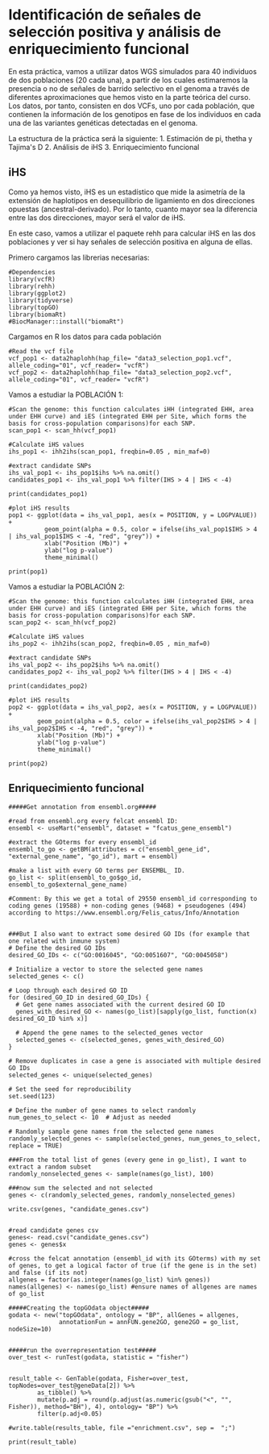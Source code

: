 # Identificación de señales de selección positiva y análisis de enriquecimiento funcional

En esta práctica, vamos a utilizar datos WGS simulados para 40 individuos de dos poblaciones (20 cada una), a partir de los cuales estimaremos la presencia o no de señales de barrido selectivo en el genoma a través de diferentes aproximaciones que hemos visto en la parte teórica del curso. Los datos, por tanto, consisten en dos VCFs, uno por cada población, que contienen la información de los genotipos en fase de los individuos en cada una de las variantes genéticas detectadas en el genoma.

La estructura de la práctica será la siguiente: 1. Estimación de pi, thetha y Tajima's D 2. Análisis de iHS 3. Enriquecimiento funcional

## iHS

Como ya hemos visto, iHS es un estadístico que mide la asimetría de la extensión de haplotipos en desequilibrio de ligamiento en dos direcciones opuestas (ancestral-derivado). Por lo tanto, cuanto mayor sea la diferencia entre las dos direcciones, mayor será el valor de iHS.

En este caso, vamos a utilizar el paquete rehh para calcular iHS en las dos poblaciones y ver si hay señales de selección positiva en alguna de ellas.

Primero cargamos las librerias necesarias:

```{r message=FALSE, warning=FALSE}
#Dependencies 
library(vcfR) 
library(rehh)
library(ggplot2)
library(tidyverse)
library(topGO)
library(biomaRt)
#BiocManager::install("biomaRt")
```

Cargamos en R los datos para cada población

```{r}
#Read the vcf file 
vcf_pop1 <- data2haplohh(hap_file= "data3_selection_pop1.vcf", allele_coding="01", vcf_reader= "vcfR")
vcf_pop2 <- data2haplohh(hap_file= "data3_selection_pop2.vcf", allele_coding="01", vcf_reader= "vcfR")
```

Vamos a estudiar la POBLACIÓN 1:

```{r}
#Scan the genome: this function calculates iHH (integrated EHH, area under EHH curve) and iES (integrated EHH per Site, which forms the basis for cross-population comparisons)for each SNP. 
scan_pop1 <- scan_hh(vcf_pop1)

#Calculate iHS values 
ihs_pop1 <- ihh2ihs(scan_pop1, freqbin=0.05 , min_maf=0)

#extract candidate SNPs 
ihs_val_pop1 <- ihs_pop1$ihs %>% na.omit() 
candidates_pop1 <- ihs_val_pop1 %>% filter(IHS > 4 | IHS < -4) 

print(candidates_pop1)

#plot iHS results 
pop1 <- ggplot(data = ihs_val_pop1, aes(x = POSITION, y = LOGPVALUE)) +
          geom_point(alpha = 0.5, color = ifelse(ihs_val_pop1$IHS > 4 | ihs_val_pop1$IHS < -4, "red", "grey")) +
          xlab("Position (Mb)") + 
          ylab("log p-value")
          theme_minimal()

print(pop1)
```

Vamos a estudiar la POBLACIÓN 2:

```{r}
#Scan the genome: this function calculates iHH (integrated EHH, area under EHH curve) and iES (integrated EHH per Site, which forms the basis for cross-population comparisons)for each SNP.
scan_pop2 <- scan_hh(vcf_pop2)

#Calculate iHS values
ihs_pop2 <- ihh2ihs(scan_pop2, freqbin=0.05 , min_maf=0)

#extract candidate SNPs
ihs_val_pop2 <- ihs_pop2$ihs %>% na.omit()
candidates_pop2 <- ihs_val_pop2 %>% filter(IHS > 4 | IHS < -4)

print(candidates_pop2)

#plot iHS results
pop2 <- ggplot(data = ihs_val_pop2, aes(x = POSITION, y = LOGPVALUE)) + 
        geom_point(alpha = 0.5, color = ifelse(ihs_val_pop2$IHS > 4 | ihs_val_pop2$IHS < -4, "red", "grey")) + 
        xlab("Position (Mb)") + 
        ylab("log p-value")
        theme_minimal()

print(pop2)
```

## Enriquecimiento funcional

```{r}
#####Get annotation from ensembl.org#####

#read from ensembl.org every felcat ensembl ID:
ensembl <- useMart("ensembl", dataset = "fcatus_gene_ensembl")

#extract the GOterms for every ensembl_id
ensembl_to_go <- getBM(attributes = c("ensembl_gene_id", "external_gene_name", "go_id"), mart = ensembl)

#make a list with every GO terms per ENSEMBL_ ID. 
go_list <- split(ensembl_to_go$go_id, ensembl_to_go$external_gene_name)

#Comment: By this we get a total of 29550 ensembl_id corresponding to coding genes (19588) + non-coding genes (9468) + pseudogenes (494) according to https://www.ensembl.org/Felis_catus/Info/Annotation
```

```{r eval=FALSE, include=FALSE}

###But I also want to extract some desired GO IDs (for example that one related with inmune system)
# Define the desired GO IDs
desired_GO_IDs <- c("GO:0016045", "GO:0051607", "GO:0045058")

# Initialize a vector to store the selected gene names
selected_genes <- c()

# Loop through each desired GO ID
for (desired_GO_ID in desired_GO_IDs) {
  # Get gene names associated with the current desired GO ID
  genes_with_desired_GO <- names(go_list)[sapply(go_list, function(x) desired_GO_ID %in% x)]
  
  # Append the gene names to the selected_genes vector
  selected_genes <- c(selected_genes, genes_with_desired_GO)
}

# Remove duplicates in case a gene is associated with multiple desired GO IDs
selected_genes <- unique(selected_genes)

# Set the seed for reproducibility
set.seed(123)

# Define the number of gene names to select randomly
num_genes_to_select <- 10  # Adjust as needed

# Randomly sample gene names from the selected gene names
randomly_selected_genes <- sample(selected_genes, num_genes_to_select, replace = TRUE)

###From the total list of genes (every gene in go_list), I want to extract a random subset
randomly_nonselected_genes <- sample(names(go_list), 100)

###now sum the selected and not selected
genes <- c(randomly_selected_genes, randomly_nonselected_genes)

write.csv(genes, "candidate_genes.csv")


```

```{r}
#read candidate genes csv
genes<- read.csv("candidate_genes.csv")
genes <- genes$x

#cross the felcat annotation (ensembl_id with its GOterms) with my set of genes, to get a logical factor of true (if the gene is in the set) and false (if its not)
allgenes = factor(as.integer(names(go_list) %in% genes))
names(allgenes) <- names(go_list) #ensure names of allgenes are names of go_list

#####Creating the topGOdata object#####
godata <- new("topGOdata", ontology = "BP", allGenes = allgenes, 
              annotationFun = annFUN.gene2GO, gene2GO = go_list, nodeSize=10)


#####run the overrepresentation test#####
over_test <- runTest(godata, statistic = "fisher")


result_table <- GenTable(godata, Fisher=over_test, topNodes=over_test@geneData[2]) %>% 
        as_tibble() %>% 
        mutate(p.adj = round(p.adjust(as.numeric(gsub("<", "", Fisher)), method="BH"), 4), ontology= "BP") %>% 
        filter(p.adj<0.05) 

#write.table(results_table, file ="enrichment.csv", sep =  ";")

print(result_table)

```
